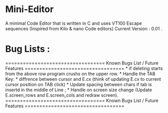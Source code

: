 # Mini-Editor 
A minimal Code Editor that is written in C and uses VT100 Escape sequences (Inspired from Kilo & nano Code editors)
Current Version : 0.01 .

# Bug Lists :

================================== Known Bugs List / Future Features ================================== 
    * if deleting starts from the above row program crushs on the upper row.
    * Handle the TAB Key:
        * diffrence between cursor and E.cx (think of updating E.cx to current cursor position on TAB click)
        * Update spacing between chars if tab is insertd in the middle of Line ;
    * Handle on screen size change (Update E.screen_rows and E.screen_cols and redraw screen).
================================== Known Bugs List / Future Features ==================================